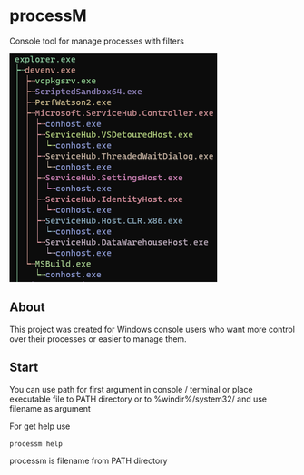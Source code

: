 # processM
Console tool for manage processes with filters

![Process tree system](images/tree.png)

## About
This project was created for Windows console users who want more control over their processes or easier to manage them. 

## Start

You can use path for first argument in console / terminal or place executable file to PATH directory or to %windir%/system32/ and use filename as argument

For get help use
```powershell
processm help
```
processm is filename from PATH directory